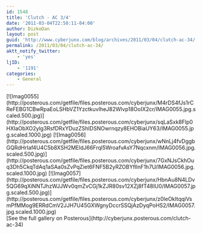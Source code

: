 ```yaml
---
id: 1548
title: 'Clutch - AC 3/4'
date: '2011-03-04T22:50:11-04:00'
author: DizkoDan
layout: post
guid: 'http://www.cyberjunx.com/blog/archives/2011/03/04/clutch-ac-34/'
permalink: /2011/03/04/clutch-ac-34/
aktt_notify_twitter:
    - 'yes'
ljID:
    - '1191'
categories:
    - General
---
```


<div class="posterous_autopost"><div class="p_embed p_image_embed"> [![Imag0055](http://posterous.com/getfile/files.posterous.com/cyberjunx/M4rDS4fJs1rCReFEBG1CBwRpaEoLSHbVZ1YzctkuvlheJ82Wlvp18OoIX2cr/IMAG0055.jpg.scaled.500.jpg)](http://posterous.com/getfile/files.posterous.com/cyberjunx/sqLaSxk8Flp0HXIaObXO2ylg3RsfDRxYDuzZShIDSNOwrnqzy8EHOBiaUY63/IMAG0055.jpg.scaled.1000.jpg) [![Imag0056](http://posterous.com/getfile/files.posterous.com/cyberjunx/wNnLj4fvDggbGQRdHrIaf4U4C5b8XSH2MEldJ66Frql5WroafvAsY7Nqcxnm/IMAG0056.jpg.scaled.500.jpg)](http://posterous.com/getfile/files.posterous.com/cyberjunx/7GxNJsCkhOuq3Dh5CkqTdAq1aSAa0sZvPqZiet6FNF5B2yRZOBYfllnF1h7U/IMAG0056.jpg.scaled.1000.jpg) [![Imag0057](http://posterous.com/getfile/files.posterous.com/cyberjunx/HbnAu8N4LDv5QG69qXiNNTJhzWJJWv0qmZvCGj1kZJR80sv12XZj8fT48IU0/IMAG0057.jpg.scaled.500.jpg)](http://posterous.com/getfile/files.posterous.com/cyberjunx/z0leOkItqqiVsmPfMMog9ERRdCmV2JJH7U45GXWgnyDccrSSQjAzDyqPoHS2/IMAG0057.jpg.scaled.1000.jpg)<div class="p_see_full_gallery">[See the full gallery on Posterous](http://cyberjunx.posterous.com/clutch-ac-34)</div></div></div>